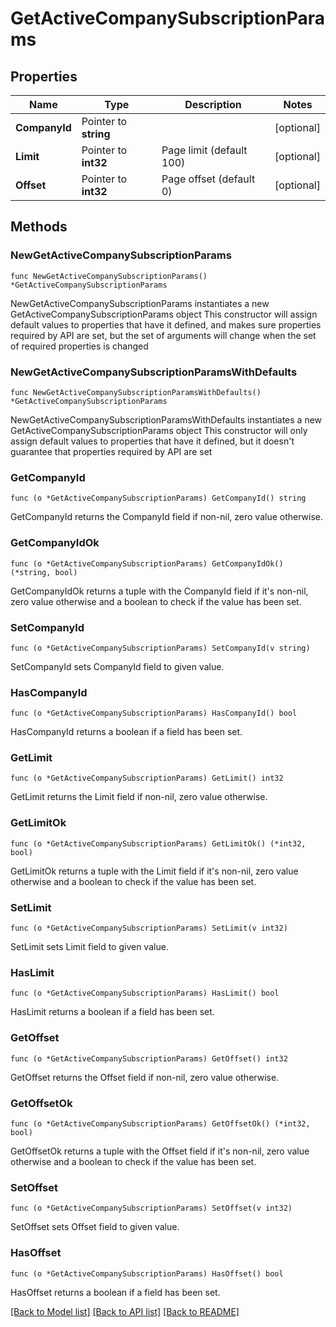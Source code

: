 # GetActiveCompanySubscriptionParams

## Properties

Name | Type | Description | Notes
------------ | ------------- | ------------- | -------------
**CompanyId** | Pointer to **string** |  | [optional] 
**Limit** | Pointer to **int32** | Page limit (default 100) | [optional] 
**Offset** | Pointer to **int32** | Page offset (default 0) | [optional] 

## Methods

### NewGetActiveCompanySubscriptionParams

`func NewGetActiveCompanySubscriptionParams() *GetActiveCompanySubscriptionParams`

NewGetActiveCompanySubscriptionParams instantiates a new GetActiveCompanySubscriptionParams object
This constructor will assign default values to properties that have it defined,
and makes sure properties required by API are set, but the set of arguments
will change when the set of required properties is changed

### NewGetActiveCompanySubscriptionParamsWithDefaults

`func NewGetActiveCompanySubscriptionParamsWithDefaults() *GetActiveCompanySubscriptionParams`

NewGetActiveCompanySubscriptionParamsWithDefaults instantiates a new GetActiveCompanySubscriptionParams object
This constructor will only assign default values to properties that have it defined,
but it doesn't guarantee that properties required by API are set

### GetCompanyId

`func (o *GetActiveCompanySubscriptionParams) GetCompanyId() string`

GetCompanyId returns the CompanyId field if non-nil, zero value otherwise.

### GetCompanyIdOk

`func (o *GetActiveCompanySubscriptionParams) GetCompanyIdOk() (*string, bool)`

GetCompanyIdOk returns a tuple with the CompanyId field if it's non-nil, zero value otherwise
and a boolean to check if the value has been set.

### SetCompanyId

`func (o *GetActiveCompanySubscriptionParams) SetCompanyId(v string)`

SetCompanyId sets CompanyId field to given value.

### HasCompanyId

`func (o *GetActiveCompanySubscriptionParams) HasCompanyId() bool`

HasCompanyId returns a boolean if a field has been set.

### GetLimit

`func (o *GetActiveCompanySubscriptionParams) GetLimit() int32`

GetLimit returns the Limit field if non-nil, zero value otherwise.

### GetLimitOk

`func (o *GetActiveCompanySubscriptionParams) GetLimitOk() (*int32, bool)`

GetLimitOk returns a tuple with the Limit field if it's non-nil, zero value otherwise
and a boolean to check if the value has been set.

### SetLimit

`func (o *GetActiveCompanySubscriptionParams) SetLimit(v int32)`

SetLimit sets Limit field to given value.

### HasLimit

`func (o *GetActiveCompanySubscriptionParams) HasLimit() bool`

HasLimit returns a boolean if a field has been set.

### GetOffset

`func (o *GetActiveCompanySubscriptionParams) GetOffset() int32`

GetOffset returns the Offset field if non-nil, zero value otherwise.

### GetOffsetOk

`func (o *GetActiveCompanySubscriptionParams) GetOffsetOk() (*int32, bool)`

GetOffsetOk returns a tuple with the Offset field if it's non-nil, zero value otherwise
and a boolean to check if the value has been set.

### SetOffset

`func (o *GetActiveCompanySubscriptionParams) SetOffset(v int32)`

SetOffset sets Offset field to given value.

### HasOffset

`func (o *GetActiveCompanySubscriptionParams) HasOffset() bool`

HasOffset returns a boolean if a field has been set.


[[Back to Model list]](../README.md#documentation-for-models) [[Back to API list]](../README.md#documentation-for-api-endpoints) [[Back to README]](../README.md)


